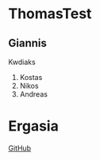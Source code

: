 # ThomasTest

## Giannis

Kwdiaks


1. Kostas
2. Nikos
3. Andreas




# Ergasia


[GitHub](http://github.com)

